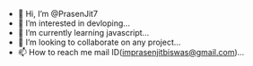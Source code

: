 - 👋 Hi, I’m @PrasenJit7
- 👀 I’m interested in devloping...
- 🌱 I’m currently learning javascript...
- 💞️ I’m looking to collaborate on any project...
- 📫 How to reach me mail ID(imprasenjitbiswas@gmail.com)...

<!---
PrasenJit7/PrasenJit7 is a ✨ special ✨ repository because its `README.md` (this file) appears on your GitHub profile.
You can click the Preview link to take a look at your changes.
--->
